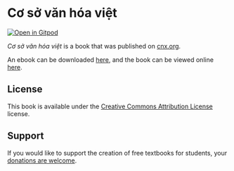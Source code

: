 # Cơ sở văn hóa việt

[![Open in Gitpod](https://gitpod.io/button/open-in-gitpod.svg)](https://gitpod.io/from-referrer/)

_Cơ sở văn hóa việt_ is a book that was published on [cnx.org](https://cnx.org/).

An ebook can be downloaded [here](https://github.com/cnx-user-books/cnxbook-co-so-van-hoa-viet/releases/latest), and the book can be viewed online [here](https://github.com/cnx-user-books/cnxbook-co-so-van-hoa-viet/releases/latest).

## License
This book is available under the [Creative Commons Attribution License](./LICENSE) license.

## Support
If you would like to support the creation of free textbooks for students, your [donations are welcome](https://riceconnect.rice.edu/donation/support-openstax-banner).
